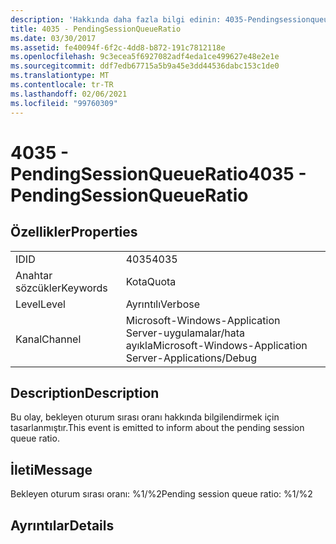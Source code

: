 ```yaml
---
description: 'Hakkında daha fazla bilgi edinin: 4035-Pendingsessionqueusilinebilir'
title: 4035 - PendingSessionQueueRatio
ms.date: 03/30/2017
ms.assetid: fe40094f-6f2c-4dd8-b872-191c7812118e
ms.openlocfilehash: 9c3ecea5f6927082adf4eda1ce499627e48e2e1e
ms.sourcegitcommit: ddf7edb67715a5b9a45e3dd44536dabc153c1de0
ms.translationtype: MT
ms.contentlocale: tr-TR
ms.lasthandoff: 02/06/2021
ms.locfileid: "99760309"
---
```

# <a name="4035---pendingsessionqueueratio"></a><span data-ttu-id="203de-103">4035 - PendingSessionQueueRatio</span><span class="sxs-lookup"><span data-stu-id="203de-103">4035 - PendingSessionQueueRatio</span></span>

## <a name="properties"></a><span data-ttu-id="203de-104">Özellikler</span><span class="sxs-lookup"><span data-stu-id="203de-104">Properties</span></span>  
  
|||  
|-|-|  
|<span data-ttu-id="203de-105">ID</span><span class="sxs-lookup"><span data-stu-id="203de-105">ID</span></span>|<span data-ttu-id="203de-106">4035</span><span class="sxs-lookup"><span data-stu-id="203de-106">4035</span></span>|  
|<span data-ttu-id="203de-107">Anahtar sözcükler</span><span class="sxs-lookup"><span data-stu-id="203de-107">Keywords</span></span>|<span data-ttu-id="203de-108">Kota</span><span class="sxs-lookup"><span data-stu-id="203de-108">Quota</span></span>|  
|<span data-ttu-id="203de-109">Level</span><span class="sxs-lookup"><span data-stu-id="203de-109">Level</span></span>|<span data-ttu-id="203de-110">Ayrıntılı</span><span class="sxs-lookup"><span data-stu-id="203de-110">Verbose</span></span>|  
|<span data-ttu-id="203de-111">Kanal</span><span class="sxs-lookup"><span data-stu-id="203de-111">Channel</span></span>|<span data-ttu-id="203de-112">Microsoft-Windows-Application Server-uygulamalar/hata ayıkla</span><span class="sxs-lookup"><span data-stu-id="203de-112">Microsoft-Windows-Application Server-Applications/Debug</span></span>|  
  
## <a name="description"></a><span data-ttu-id="203de-113">Description</span><span class="sxs-lookup"><span data-stu-id="203de-113">Description</span></span>  

 <span data-ttu-id="203de-114">Bu olay, bekleyen oturum sırası oranı hakkında bilgilendirmek için tasarlanmıştır.</span><span class="sxs-lookup"><span data-stu-id="203de-114">This event is emitted to inform about the pending session queue ratio.</span></span>  
  
## <a name="message"></a><span data-ttu-id="203de-115">İleti</span><span class="sxs-lookup"><span data-stu-id="203de-115">Message</span></span>  

 <span data-ttu-id="203de-116">Bekleyen oturum sırası oranı: %1/%2</span><span class="sxs-lookup"><span data-stu-id="203de-116">Pending session queue ratio: %1/%2</span></span>  
  
## <a name="details"></a><span data-ttu-id="203de-117">Ayrıntılar</span><span class="sxs-lookup"><span data-stu-id="203de-117">Details</span></span>
